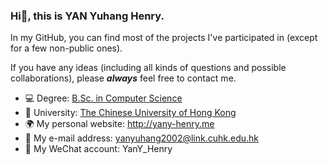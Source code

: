 ### Hi👋, this is YAN Yuhang Henry.

In my GitHub, you can find most of the projects I've participated in (except for a few non-public ones).

If you have any ideas (including all kinds of questions and possible collaborations), please ***always*** feel free to contact me.

- 💻 Degree: [B.Sc. in Computer Science](https://www.cse.cuhk.edu.hk/admission/cscin/)
- 🏫 University: [The Chinese University of Hong Kong](https://www.cuhk.edu.hk/english/index.html)
- 🌍 My personal website: http://yany-henry.me
- 📧 My e-mail address: yanyuhang2002@link.cuhk.edu.hk
- 🐧 My WeChat account: YanY_Henry


<!--
Here are some ideas to get you started:

- 🔭 I’m currently working on ...
- 🌱 I’m currently learning ...
- 👯 I’m looking to collaborate on ...
- 🤔 I’m looking for help with ...
- 💬 Ask me about ...
- 📫 How to reach me: ...
- 😄 Pronouns: ...
- ⚡ Fun fact: ...
-->
